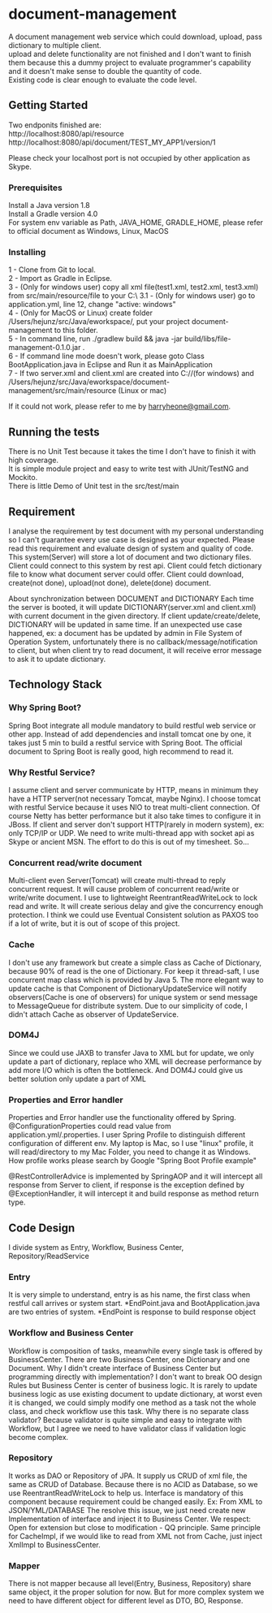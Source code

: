 # document-management

A document management web service which could download, upload, pass dictionary to multiple client.  
upload and delete functionality are not finished and I don't want to finish them because this a dummy project to evaluate
programmer's capability and it doesn't make sense to double the quantity of code.  
Existing code is clear enough to evaluate the code level.  

## Getting Started
Two endponits finished are:  
http://localhost:8080/api/resource  
http://localhost:8080/api/document/TEST_MY_APP1/version/1  

Please check your localhost port is not occupied by other application as Skype.  

### Prerequisites

Install a Java version 1.8  
Install a Gradle version 4.0  
For system env variable as Path, JAVA_HOME, GRADLE_HOME, please refer to official document as Windows, Linux, MacOS  


### Installing

1 - Clone from Git to local.  
2 - Import as Gradle in Eclipse.  
3 - (Only for windows user) copy all xml file(test1.xml, test2.xml, test3.xml) from src/main/resource/file to your C:\\
	3.1 - (Only for windows user) go to application.yml, line 12, change "active: windows"  
4 - (Only for MacOS or Linux) create folder /Users/hejunz/src/Java/eworkspace/, put your project document-management to this folder.  
5 - In command line, run ./gradlew build && java -jar build/libs/file-management-0.1.0.jar .  
6 - If command line mode doesn't work, please goto Class BootApplication.java in Eclipse and Run it as MainApplication  
7 - If two server.xml and client.xml are created into C://(for windows)
	and /Users/hejunz/src/Java/eworkspace/document-management/src/main/resource (Linux or mac)  

If it could not work, please refer to me by harryheone@gmail.com.  

## Running the tests

There is no Unit Test because it takes the time I don't have to finish it with high coverage.  
It is simple module project and easy to write test with JUnit/TestNG and Mockito.  
There is little Demo of Unit test in the src/test/main


## Requirement

I analyse the requirement by test document with my personal understanding
so I can't guarantee every use case is designed as your expected.
Please read this requirement and evaluate design of system and quality of code.
This system(Server) will store a lot of document and two dictionary files.
Client could connect to this system by rest api.
Client could fetch dictionary file to know what document server could offer.
Client could download, create(not done), upload(not done), delete(done) document.

About synchronization between DOCUMENT and DICTIONARY
Each time the server is booted, it will update DICTIONARY(server.xml and client.xml) with current
document in the given directory.
If client update/create/delete, DICTIONARY will be updated in same time.
If an unexpected use case happened, ex: a document has be updated by admin in File System of Operation System, 
unfortunately there is no callback/message/notification to client, but when client try to read document, it will
receive error message to ask it to update dictionary.

## Technology Stack

### Why Spring Boot?
Spring Boot integrate all module mandatory to build restful web service or other app.
Instead of add dependencies and install tomcat one by one, it takes just 5 min to build a restful service with Spring Boot.
The official document to Spring Boot is really good, high recommend to read it.

### Why Restful Service?
I assume client and server communicate by HTTP, means in minimum they have a HTTP server(not necessary Tomcat, maybe Nginx).
I choose tomcat with restful Service because it uses NIO to treat multi-client connection.
Of course Netty has better performance but it also take times to configure it in JBoss.
If client and server don't support HTTP(rarely in modern system), ex: only TCP/IP or UDP. 
We need to write multi-thread app with socket api as Skype or ancient MSN. The effort to do this is out of my timesheet. So...

### Concurrent read/write document
Multi-client even Server(Tomcat) will create multi-thread to reply concurrent request.
It will cause problem of concurrent read/write or write/write document.
I use to lightweight ReentrantReadWriteLock to lock read and write. 
It will create serious delay and give the concurrency enough protection.
I think we could use Eventual Consistent solution as PAXOS too if a lot of write, but it is out of scope of this project.

### Cache
I don't use any framework but create a simple class as Cache of Dictionary, because 90% of read is the one of Dictionary.
For keep it thread-saft, I use concurrent map class which is provided by Java 5.
The more elegant way to update cache is that Component of DictionaryUpdateService will notify observers(Cache is 
one of observers) for unique system or send message to MessageQueue for distribute system.
Due to our simplicity of code, I didn't attach Cache as observer of UpdateService.

### DOM4J
Since we could use JAXB to transfer Java to XML but for update, we only update a part of dictionary, 
replace who XML will decrease performance by add more I/O which is often the bottleneck.
And DOM4J could give us better solution only update a part of XML

### Properties and Error handler
Properties and Error handler use the functionality offered by Spring.
@ConfigurationProperties could read value from application.yml/.properties.
I user Spring Profile to distinguish different configuration of different env. My laptop is Mac, 
so I use "linux" profile, it will read/directory to my Mac Folder, you need to change it as Windows.
How profile works please search by Google "Spring Boot Profile example"

@RestControllerAdvice is implemented by SpringAOP and it will intercept all response from Server to client,
if response is the exception defined by @ExceptionHandler, it will intercept it and build response as method return type.


## Code Design
I divide system as Entry, Workflow, Business Center, Repository/ReadService

### Entry
It is very simple to understand, entry is as his name, the first class when restful call arrives or system start.
*EndPoint.java and BootApplication.java are two entries of system.
*EndPoint is response to build response object

### Workflow and Business Center
Workflow is composition of tasks, meanwhile every single task is offered by BusinessCenter.
There are two Business Center, one Dictionary and one Document.
Why I didn't create interface of Business Center but programming directly with implementation?
I don't want to break OO design Rules but Business Center is center of business logic.
It is rarely to update business logic as use existing document to update dictionary, at worst even it is changed,
we could simply modify one method as a task not the whole class, and check workflow use this task.
Why there is no separate class validator?
Because validator is quite simple and easy to integrate with Workflow, but I agree we need to have validator class
if validation logic become complex.


### Repository
It works as DAO or Repository of JPA. It supply us CRUD of xml file, the same as CRUD of Database.
Because there is no ACID as Database, so we use ReentrantReadWriteLock to help us.
Interface is mandatory of this component because requirement could be changed easily. Ex: From XML to JSON/YML/DATABASE
The resolve this issue, we just need create new Implementation of interface and inject it to Business Center.
We respect: Open for extension but close to modification - QQ principle.
Same principle for CacheImpl, if we would like to read from XML not from Cache, just inject XmlImpl to BusinessCenter.

### Mapper
There is not mapper because all level(Entry, Business, Repository) share same object, it the proper solution for now.
But for more complex system we need to have different object for different level as DTO, BO, Response.










